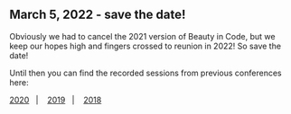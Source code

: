 ## March 5, 2022 - save the date!
Obviously we had to cancel the 2021 version of Beauty in Code, but we
keep our hopes high and fingers crossed to reunion in 2022! So save the date!

Until then you can find the recorded sessions from previous conferences here:

<a href="/videos/#2020">2020</a>&nbsp;&nbsp;&nbsp;|&nbsp;&nbsp;&nbsp;
<a href="/videos/#2019">2019</a>&nbsp;&nbsp;&nbsp;|&nbsp;&nbsp;&nbsp;
<a href="/videos/#2018">2018</a> 
